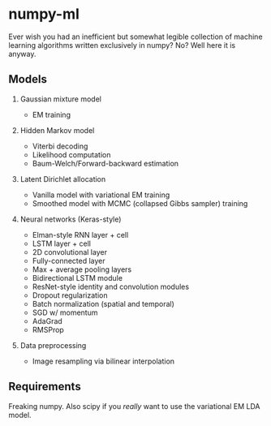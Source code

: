 # numpy-ml

Ever wish you had an inefficient but somewhat legible collection of machine
learning algorithms written exclusively in numpy? No? Well here it is anyway.

## Models

1. Gaussian mixture model
    - EM training

2. Hidden Markov model
    - Viterbi decoding
    - Likelihood computation
    - Baum-Welch/Forward-backward estimation

3. Latent Dirichlet allocation
    - Vanilla model with variational EM training
    - Smoothed model with MCMC (collapsed Gibbs sampler) training

4. Neural networks (Keras-style)
    - Elman-style RNN layer + cell
    - LSTM layer + cell
    - 2D convolutional layer
    - Fully-connected layer
    - Max + average pooling layers
    - Bidirectional LSTM module
    - ResNet-style identity and convolution modules
    - Dropout regularization 
    - Batch normalization (spatial and temporal)
    - SGD w/ momentum 
    - AdaGrad 
    - RMSProp 

5. Data preprocessing
    - Image resampling via bilinear interpolation

## Requirements

Freaking numpy. Also scipy if you *really* want to use the variational EM LDA
model.
